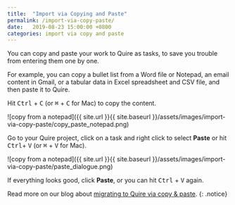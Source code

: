 ```yaml
---
title:  "Import via Copying and Paste"
permalink: /import-via-copy-paste/
date:   2019-08-23 15:00:00 +0800
categories: import via copy and paste
---
```

You can copy and paste your work to Quire as tasks, to save you trouble from entering them one by one.

For example, you can copy a bullet list from a Word file or Notepad, an email content in Gmail, or a tabular data in Excel spreadsheet and CSV file, and then paste it to Quire.

Hit <kbd>Ctrl</kbd> + <kbd>C</kbd> (or <kbd>⌘</kbd> + <kbd>C</kbd> for Mac) to copy the content.

![copy from a notepad]({{ site.url }}{{ site.baseurl }}/assets/images/import-via-copy-paste/copy_paste_notepad.png)

Go to your Quire project, click on a task and right click to select **Paste** or hit <kbd>Ctrl</kbd>+ <kbd>V</kbd> (or <kbd>⌘</kbd> + <kbd>V</kbd> for Mac).

![copy from a notepad]({{ site.url }}{{ site.baseurl }}/assets/images/import-via-copy-paste/paste_dialogue.png)

If everything looks good, click **Paste**, or you can hit <kbd>Ctrl</kbd> + <kbd>V</kbd> again.

Read more on our blog about [migrating to Quire via copy & paste](https://quire.io/blog/p/How-to-migrate-to-Quire-Copy-and-paste.html). 
{: .notice}
